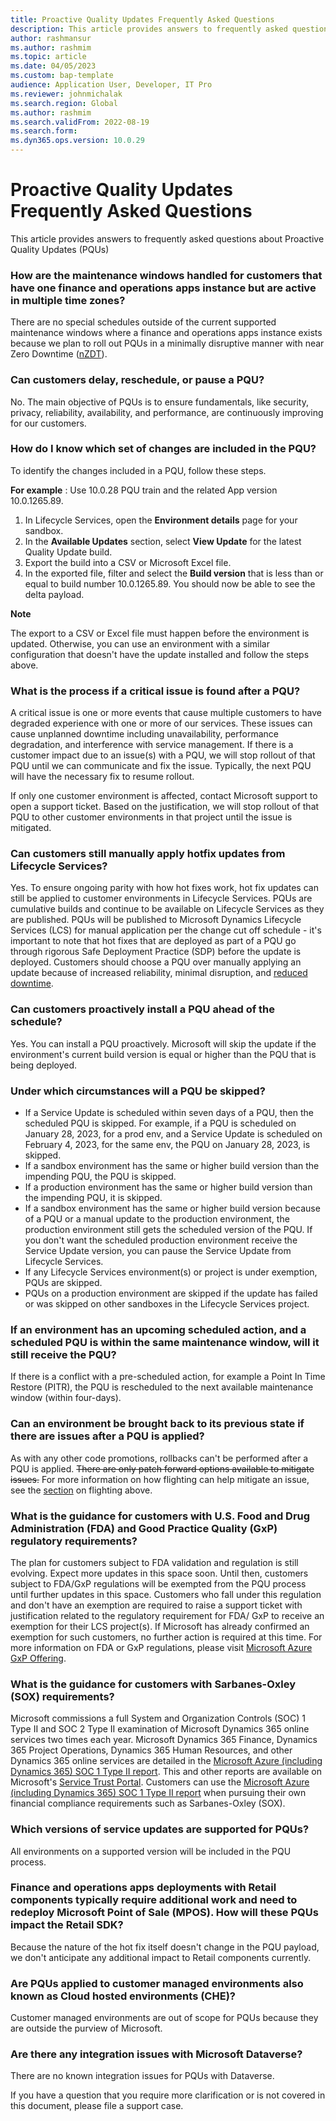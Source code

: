 ```yaml
---
title: Proactive Quality Updates Frequently Asked Questions
description: This article provides answers to frequently asked questions about Proactive Quality Updates (PQUs) 
author: rashmansur
ms.author: rashmim
ms.topic: article
ms.date: 04/05/2023
ms.custom: bap-template
audience: Application User, Developer, IT Pro
ms.reviewer: johnmichalak
ms.search.region: Global
ms.author: rashmim
ms.search.validFrom: 2022-08-19
ms.search.form:
ms.dyn365.ops.version: 10.0.29
---
```


# Proactive Quality Updates Frequently Asked Questions

This article provides answers to frequently asked questions about Proactive Quality Updates (PQUs)

### How are the maintenance windows handled for customers that have one finance and operations apps instance but are active in multiple time zones?

There are no special schedules outside of the current supported maintenance windows where a finance and operations apps instance exists because we plan to roll out PQUs in a minimally disruptive manner with near Zero Downtime ([nZDT](https://learn.microsoft.com/en-us/dynamics365/fin-ops-core/dev-itpro/deployment/plannedmaintenance-selfservice#what-does-near-zero-downtime-maintenance-mean)).

### Can customers delay, reschedule, or pause a PQU?

No. The main objective of PQUs is to ensure fundamentals, like security, privacy, reliability, availability, and performance, are continuously improving for our customers.

### How do I know which set of changes are included in the PQU?

To identify the changes included in a PQU, follow these steps.

**For example** : Use 10.0.28 PQU train and the related App version 10.0.1265.89.

1. In Lifecycle Services, open the  **Environment details**  page for your sandbox.
2. In the  **Available Updates**  section, select  **View Update**  for the latest Quality Update build.
3. Export the build into a CSV or Microsoft Excel file.
4. In the exported file, filter and select the  **Build version**  that is less than or equal to build number 10.0.1265.89. You should now be able to see the delta payload.

  **Note**

The export to a CSV or Excel file must happen before the environment is updated. Otherwise, you can use an environment with a similar configuration that doesn't have the update installed and follow the steps above.

### What is the process if a critical issue is found after a PQU?

A critical issue is one or more events that cause multiple customers to have degraded experience with one or more of our services. These issues can cause unplanned downtime including unavailability, performance degradation, and interference with service management. If there is a customer impact due to an issue(s) with a PQU, we will stop rollout of that PQU until we can communicate and fix the issue. Typically, the next PQU will have the necessary fix to resume rollout.

If only one customer environment is affected, contact Microsoft support to open a support ticket. Based on the justification, we will stop rollout of that PQU to other customer environments in that project until the issue is mitigated.

### Can customers still manually apply hotfix updates from Lifecycle Services?

Yes. To ensure ongoing parity with how hot fixes work, hot fix updates can still be applied to customer environments in Lifecycle Services. PQUs are cumulative builds and continue to be available on Lifecycle Services as they are published. PQUs will be published to Microsoft Dynamics Lifecycle Services (LCS) for manual application per the change cut off schedule - it's important to note that hot fixes that are deployed as part of a PQU go through rigorous Safe Deployment Practice (SDP) before the update is deployed. Customers should choose a PQU over manually applying an update because of increased reliability, minimal disruption, and [reduced downtime](https://learn.microsoft.com/en-us/dynamics365/fin-ops-core/dev-itpro/deployment/plannedmaintenance-selfservice#what-does-near-zero-downtime-maintenance-mean).

### Can customers proactively install a PQU ahead of the schedule?

Yes. You can install a PQU proactively. Microsoft will skip the update if the environment's current build version is equal or higher than the PQU that is being deployed.

### Under which circumstances will a PQU be skipped?

- If a Service Update is scheduled within seven days of a PQU, then the scheduled PQU is skipped. For example, if a PQU is scheduled on January 28, 2023, for a prod env, and a Service Update is scheduled on February 4, 2023, for the same env, the PQU on January 28, 2023, is skipped.
- If a sandbox environment has the same or higher build version than the impending PQU, the PQU is skipped.
- If a production environment has the same or higher build version than the impending PQU, it is skipped.
- If a sandbox environment has the same or higher build version because of a PQU or a manual update to the production environment, the production environment still gets the scheduled version of the PQU. If you don't want the scheduled production environment receive the Service Update version, you can pause the Service Update from Lifecycle Services. 
- If any Lifecycle Services environment(s) or project is under exemption, PQUs are skipped.
- PQUs on a production environment are skipped if the update has failed or was skipped on other sandboxes in the Lifecycle Services project.

### If an environment has an upcoming scheduled action, and a scheduled PQU is within the same maintenance window, will it still receive the PQU?

If there is a conflict with a pre-scheduled action, for example a Point In Time Restore (PITR), the PQU is rescheduled to the next available maintenance window (within four-days).

### Can an environment be brought back to its previous state if there are issues after a PQU is applied?

As with any other code promotions, rollbacks can't be performed after a PQU is applied. ~~There are only patch forward options available to mitigate issues.~~ For more information on how flighting can help mitigate an issue, see the [section](#flighting) on flighting above.

### What is the guidance for customers with U.S. Food and Drug Administration (FDA) and Good Practice Quality (GxP) regulatory requirements?

The plan for customers subject to FDA validation and regulation is still evolving. Expect more updates in this space soon. Until then, customers subject to FDA/GxP regulations will be exempted from the PQU process until further updates in this space. Customers who fall under this regulation and don't have an exemption are required to raise a support ticket with justification related to the regulatory requirement for FDA/ GxP to receive an exemption for their LCS project(s). If Microsoft has already confirmed an exemption for such customers, no further action is required at this time. For more information on FDA or GxP regulations, please visit [Microsoft Azure GxP Offering](https://learn.microsoft.com/en-us/azure/compliance/offerings/offering-gxp).

### What is the guidance for customers with Sarbanes-Oxley (SOX) requirements?

Microsoft commissions a full System and Organization Controls (SOC) 1 Type II and SOC 2 Type II examination of Microsoft Dynamics 365 online services two times each year. Microsoft Dynamics 365 Finance, Dynamics 365 Project Operations, Dynamics 365 Human Resources, and other Dynamics 365 online services are detailed in the [Microsoft Azure (including Dynamics 365) SOC 1 Type II report](https://servicetrust.microsoft.com/viewpage/SOC).  This and other reports are available on Microsoft's [Service Trust Portal](https://nam06.safelinks.protection.outlook.com/?url=https%3A%2F%2Fservicetrust.microsoft.com%2F&data=05%7C01%7Caleahy%40microsoft.com%7C44feaa9ec199455e1b0608db0e0ecd83%7C72f988bf86f141af91ab2d7cd011db47%7C1%7C0%7C638119228989631258%7CUnknown%7CTWFpbGZsb3d8eyJWIjoiMC4wLjAwMDAiLCJQIjoiV2luMzIiLCJBTiI6Ik1haWwiLCJXVCI6Mn0%3D%7C3000%7C%7C%7C&sdata=OjXKP%2FxofSNwS1fzIZirt3M96YjFbVdv2vWog%2FjTDmI%3D&reserved=0). Customers can use the [Microsoft Azure (including Dynamics 365) SOC 1 Type II report](https://servicetrust.microsoft.com/viewpage/SOC) when pursuing their own financial compliance requirements such as Sarbanes-Oxley (SOX).

### Which versions of service updates are supported for PQUs?

All environments on a supported version will be included in the PQU process.

### Finance and operations apps deployments with Retail components typically require additional work and need to redeploy Microsoft Point of Sale (MPOS). How will these PQUs impact the Retail SDK?

Because the nature of the hot fix itself doesn't change in the PQU payload, we don't anticipate any additional impact to Retail components currently.

### Are PQUs applied to customer managed environments also known as Cloud hosted environments (CHE)?

Customer managed environments are out of scope for PQUs because they are outside the purview of Microsoft.

### Are there any integration issues with Microsoft Dataverse?

There are no known integration issues for PQUs with Dataverse.

If you have a question that you require more clarification or is not covered in this document, please file a support case.
